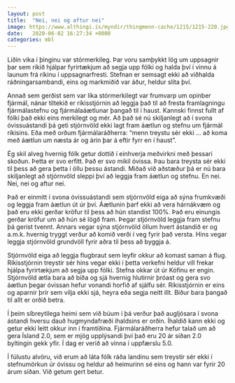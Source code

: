 ```yaml
---
layout: post
title:  "Nei, nei og aftur nei"
image: https://www.althingi.is/myndir/thingmenn-cache/1215/1215-220.jpg
date:   2020-06-02 16:27:34 +0000
categories: mbl
---
```

Liðin vika í þinginu var stórmerkileg. Þar voru samþykkt lög um uppsagnir þar sem ríkið hjálpar fyrirtækjum að segja upp fólki og halda því í vinnu á launum frá ríkinu í uppsagnarfresti. Stefnan er semsagt ekki að viðhalda ráðningarsambandi, eins og markmiðið var áður, heldur slíta því.

Annað sem gerðist sem var líka stórmerkilegt var frumvarp um opinber fjármál, nánar tiltekið er ríkisstjórnin að leggja það til að fresta framlagningu fjármálastefnu og fjármálaáætlunar þangað til í haust. Kannski finnst fullt af fólki það ekki eins merkilegt og mér. Að það sé nú skiljanlegt að í svona óvissuástandi þá geti stjórnvöld ekki lagt fram áætlun og stefnu um fjármál ríkisins. Eða með orðum fjármálaráðherra: “menn treystu sér ekki … að koma með áætlun um næsta ár og árin þar á eftir fyrr en í haust”.

Ég skil alveg hvernig fólk getur dottið í einhverja meðvirkni með þessari skoðun. Þetta er svo erfitt. Það er svo mikil óvissa. Þau bara treysta sér ekki til þess að gera þetta í öllu þessu ástandi. Miðað við aðstæður þá er nú bara skiljanlegt að stjórnvöld sleppi því að leggja fram áætlun og stefnu. En nei. Nei, nei og aftur nei. 

Það er einmitt í svona óvissuástandi sem stjórnvöld eiga að sýna frumkvæði og leggja fram áætlun út úr því. Áætlunin þarf ekki að vera hárnákvæm og það eru ekki gerðar kröfur til þess að hún standist 100%. Það eru einungis gerðar kröfur um að hún sé lögð fram. Þegar stjórnvöld leggja fram stefnu þá gerist tvennt. Annars vegar sýna stjórnvöld öllum hvert ástandið er og a.m.k. hvernig tryggt verður að komið verði í veg fyrir það versta. Hins vegar leggja stjórnvöld grundvöll fyrir aðra til þess að byggja á. 

Stjórnvöld eiga að leggja flugbraut sem leyfir okkur að komast saman á flug. Ríkisstjórnin treystir sér hins vegar ekki í þetta verkefni heldur vill frekar hjálpa fyrirtækjum að segja upp fólki. Stefna okkar út úr Kófinu er engin. Stjórnvöld ætla bara að bíða og sjá hvernig hlutirnir þróast og gera svo áætlun þegar óvissan hefur vonandi horfið af sjálfu sér. Ríkisstjórnin er eins og aparnir þrír sem vilja ekki sjá, heyra eða segja neitt illt. Bíður bara þangað til allt er orðið betra. 

Í þeim síbreytilega heimi sem við búum í þá verður það augljósara í svona ástandi hversu dauð hugmyndafræði íhaldsins er orðin. Íhaldið kann ekki og getur ekki leitt okkur inn í framtíðina. Fjármálaráðherra hefur talað um að gera Ísland 2.0, sem er mjög upplýsandi því það eru 20 ár síðan 2.0 byltingin gekk yfir. Í dag er verið að vinna í uppfærslu 5.0. 

Í fúlustu alvöru, við erum að láta fólk ráða landinu sem treystir sér ekki í stefnumörkun úr óvissu og heldur að heimurinn sé eins og hann var fyrir 20 árum síðan. Við getum gert betur. 
